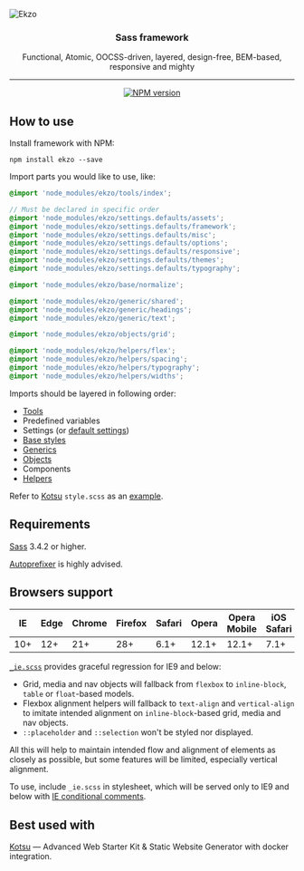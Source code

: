 ![Ekzo](https://cloud.githubusercontent.com/assets/4460311/23854875/16890190-07fc-11e7-862e-37f5a69b76a3.png)

<div align='center'>
  <h3>Sass framework</h3>
  <p>Functional, Atomic, OOCSS-driven, layered, design-free, BEM-based, responsive and mighty</p>
</div>

---

<p align='center'>
  <a href='https://www.npmjs.com/package/ekzo'>
    <img src='https://img.shields.io/npm/v/ekzo.svg' alt='NPM version' />
  </a>
</p>

How to use
----------

Install framework with NPM:

```shell
npm install ekzo --save
```

Import parts you would like to use, like:

```scss
@import 'node_modules/ekzo/tools/index';

// Must be declared in specific order
@import 'node_modules/ekzo/settings.defaults/assets';
@import 'node_modules/ekzo/settings.defaults/framework';
@import 'node_modules/ekzo/settings.defaults/misc';
@import 'node_modules/ekzo/settings.defaults/options';
@import 'node_modules/ekzo/settings.defaults/responsive';
@import 'node_modules/ekzo/settings.defaults/themes';
@import 'node_modules/ekzo/settings.defaults/typography';

@import 'node_modules/ekzo/base/normalize';

@import 'node_modules/ekzo/generic/shared';
@import 'node_modules/ekzo/generic/headings';
@import 'node_modules/ekzo/generic/text';

@import 'node_modules/ekzo/objects/grid';

@import 'node_modules/ekzo/helpers/flex';
@import 'node_modules/ekzo/helpers/spacing';
@import 'node_modules/ekzo/helpers/typography';
@import 'node_modules/ekzo/helpers/widths';
```

Imports should be layered in following order:

* [Tools](https://github.com/ArmorDarks/ekzo/tree/master/tools)
* Predefined variables
* Settings (or [default settings](https://github.com/ArmorDarks/ekzo/tree/master/settings.defaults))
* [Base styles](https://github.com/ArmorDarks/ekzo/tree/master/base)
* [Generics](https://github.com/ArmorDarks/ekzo/tree/master/generic)
* [Objects](https://github.com/ArmorDarks/ekzo/tree/master/objects)
* Components
* [Helpers](https://github.com/ArmorDarks/ekzo/tree/master/helpers)

Refer to [Kotsu](https://github.com/LotusTM/Kotsu) `style.scss` as an [example](https://github.com/LotusTM/Kotsu/tree/master/source/styles).


Requirements
------------

[Sass](http://sass-lang.com/install) 3.4.2 or higher.

[Autoprefixer](https://github.com/postcss/autoprefixer) is highly advised.


Browsers support
----------------

|  IE | Edge | Chrome | Firefox | Safari | Opera | Opera Mobile | iOS Safari | Android |
|-----|------|--------|---------|--------|-------|--------------|------------|---------|
| 10+ | 12+  | 21+    | 28+     | 6.1+   | 12.1+ | 12.1+        | 7.1+       | 4.4+    |

[`_ie.scss`](https://github.com/ArmorDarks/ekzo/blob/master/_ie.scss) provides graceful regression for IE9 and below:

* Grid, media and nav objects will fallback from `flexbox` to `inline-block`, `table` or `float`-based models.
* Flexbox alignment helpers will fallback to `text-align` and `vertical-align` to imitate intended alignment on `inline-block`-based grid, media and nav objects.
* `::placeholder` and `::selection` won't be styled nor displayed.

All this will help to maintain intended flow and alignment of elements as closely as possible, but some features will be limited, especially vertical alignment.

To use, include `_ie.scss` in stylesheet, which will be served only to IE9 and below with [IE conditional comments](https://en.wikipedia.org/wiki/Conditional_comment).

Best used with
--------------

[Kotsu](https://github.com/LotusTM/Kotsu) — Advanced Web Starter Kit & Static Website Generator with docker integration.